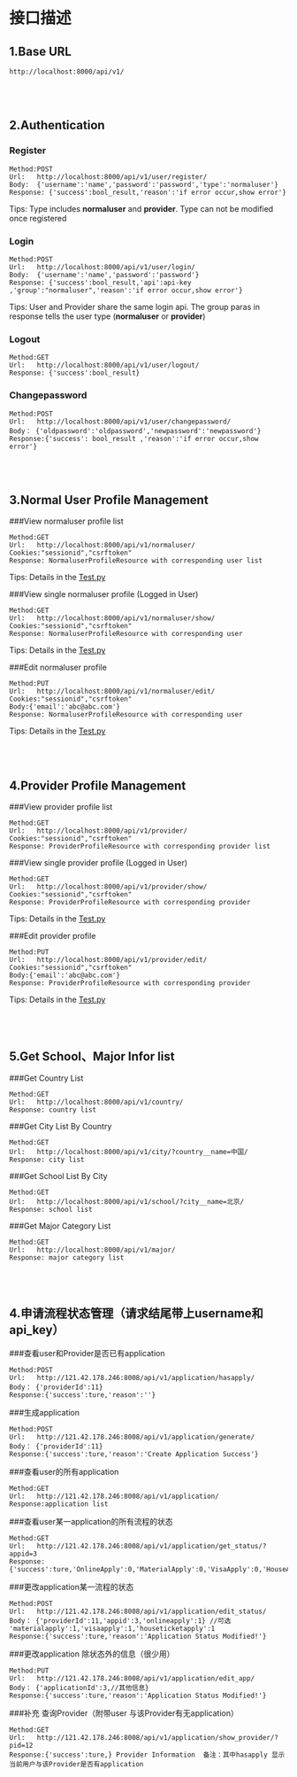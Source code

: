 接口描述
==
## 1.Base URL

    http://localhost:8000/api/v1/
    
<br/><br/> 
## 2.Authentication
### Register

```
Method:POST
Url:   http://localhost:8000/api/v1/user/register/
Body:  {'username':'name','password':'password','type':'normaluser'}
Response: {'success':bool_result,'reason':'if error occur,show error'}
```
Tips: Type includes __normaluser__ and __provider__. Type can not be modified once registered

### Login

```
Method:POST
Url:   http://localhost:8000/api/v1/user/login/
Body:  {'username':'name','password':'password'}
Response: {'success':bool_result,'api':api-key ,'group':"normaluser",'reason':'if error occur,show error'}
```
Tips: User and Provider share the same login api. The group paras in response tells the user type (__normaluser__ or __provider__)

### Logout
```
Method:GET
Url:   http://localhost:8000/api/v1/user/logout/
Response: {'success':bool_result}
```

### Changepassword
```
Method:POST
Url:   http://localhost:8000/api/v1/user/changepassword/
Body： {'oldpassword':'oldpassword','newpassword':'newpassword'}
Response:{'success': bool_result ,'reason':'if error occur,show error'}
```
<br/><br/>
## 3.Normal User Profile Management
###View normaluser profile list
```
Method:GET
Url:   http://localhost:8000/api/v1/normaluser/
Cookies:"sessionid","csrftoken"
Response: NormaluserProfileResource with corresponding user list
```
Tips: Details in the [Test.py](../AbroadPassProject/AbroadPassApp/Test.py)

###View single normaluser profile (Logged in User)
```
Method:GET
Url:   http://localhost:8000/api/v1/normaluser/show/
Cookies:"sessionid","csrftoken"
Response: NormaluserProfileResource with corresponding user
```
Tips: Details in the [Test.py](../AbroadPassProject/AbroadPassApp/Test.py)

###Edit normaluser profile
```
Method:PUT
Url:   http://localhost:8000/api/v1/normaluser/edit/
Cookies:"sessionid","csrftoken"
Body:{'email':'abc@abc.com'}
Response: NormaluserProfileResource with corresponding user
```
Tips: Details in the [Test.py](../AbroadPassProject/AbroadPassApp/Test.py)

<br/><br/>
## 4.Provider Profile Management
###View provider profile list
```
Method:GET
Url:   http://localhost:8000/api/v1/provider/
Cookies:"sessionid","csrftoken"
Response: ProviderProfileResource with corresponding provider list
```

###View single provider profile (Logged in User)
```
Method:GET
Url:   http://localhost:8000/api/v1/provider/show/
Cookies:"sessionid","csrftoken"
Response: ProviderProfileResource with corresponding provider
```
Tips: Details in the [Test.py](../AbroadPassProject/AbroadPassApp/Test.py)

###Edit provider profile
```
Method:PUT
Url:   http://localhost:8000/api/v1/provider/edit/
Cookies:"sessionid","csrftoken"
Body:{'email':'abc@abc.com'}
Response: ProviderProfileResource with corresponding provider
```
Tips: Details in the [Test.py](../AbroadPassProject/AbroadPassApp/Test.py)

<br/><br/>
## 5.Get School、Major Infor list
###Get Country List
```
Method:GET
Url:   http://localhost:8000/api/v1/country/
Response: country list
```

###Get City List By Country
```
Method:GET
Url:   http://localhost:8000/api/v1/city/?country__name=中国/
Response: city list
```

###Get School List By City
```
Method:GET
Url:   http://localhost:8000/api/v1/school/?city__name=北京/
Response: school list
```

###Get Major Category List
```
Method:GET
Url:   http://localhost:8000/api/v1/major/
Response: major category list
```

<br/><br/>
## 4.申请流程状态管理（请求结尾带上username和api_key）
###查看user和Provider是否已有application
```
Method:POST
Url:   http://121.42.178.246:8008/api/v1/application/hasapply/
Body： {'providerId':11}
Response:{'success':ture,'reason':''}
```

###生成application
```
Method:POST
Url:   http://121.42.178.246:8008/api/v1/application/generate/
Body： {'providerId':11}
Response:{'success':ture,'reason':'Create Application Success'}
```

###查看user的所有application
```
Method:GET
Url:   http://121.42.178.246:8008/api/v1/application/
Response:application list
```

###查看user某一application的所有流程的状态
```
Method:GET
Url:   http://121.42.178.246:8008/api/v1/application/get_status/?appid=3
Response:{'success':ture,'OnlineApply':0,'MaterialApply':0,'VisaApply':0,'HouseAndTicketApply':0}
```

###更改application某一流程的状态
```
Method:POST
Url:   http://121.42.178.246:8008/api/v1/application/edit_status/
Body： {'providerId':11,'appid':3,'onlineapply':1} //可选 'materialapply':1,'visaapply':1,'houseticketapply':1
Response:{'success':ture,'reason':'Application Status Modified!'}
```

###更改application 除状态外的信息（很少用）
```
Method:PUT
Url:   http://121.42.178.246:8008/api/v1/application/edit_app/
Body： {'applicationId':3,//其他信息}
Response:{'success':ture,'reason':'Application Status Modified!'}
```

###补充 查询Provider（附带user 与该Provider有无application）
```
Method:GET
Url:   http://121.42.178.246:8008/api/v1/application/show_provider/?pid=12
Response:{'success':ture,} Provider Information  备注：其中hasapply 显示当前用户与该Provider是否有application
```
